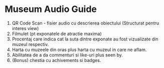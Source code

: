 Museum Audio Guide
==================

1. QR Code Scan - fisier audio cu descrierea obiectului (Structurat pentru interes view) 
2. Filmulet (pt exponatele de atractie maxima)
3. Procentaj care indica cat la suta dintre exponate au fost vizualizate din muzeul respectiv.
4. Harta cu muzeele din oras plus harta cu muzeul in care ne aflam.
5. Abilitatea de a da commenturi si like-uri plus seen by. 
6. (Bonus) chestia cu achivements si badges.

